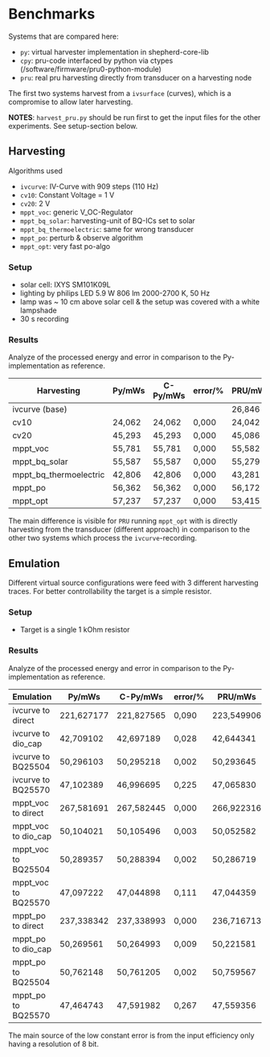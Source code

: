 # Benchmarks

Systems that are compared here:

- `py`: virtual harvester implementation in shepherd-core-lib
- `cpy`: pru-code interfaced by python via ctypes (/software/firmware/pru0-python-module)
- `pru`: real pru harvesting directly from transducer on a harvesting node

The first two systems harvest from a `ivsurface` (curves), which is a compromise to allow later harvesting.

**NOTES**: `harvest_pru.py` should be run first to get the input files for the other experiments.
See setup-section below.

## Harvesting

Algorithms used

- `ivcurve`: IV-Curve with 909 steps (110 Hz)
- `cv10`: Constant Voltage = 1 V
- `cv20`: 2 V
- `mppt_voc`: generic V_OC-Regulator
- `mppt_bq_solar`: harvesting-unit of BQ-ICs set to solar
- `mppt_bq_thermoelectric`: same for wrong transducer
- `mppt_po`: perturb & observe algorithm
- `mppt_opt`: very fast po-algo

### Setup

- solar cell: IXYS SM101K09L
- lighting by philips LED 5.9 W 806 lm 2000-2700 K, 50 Hz
- lamp was ~ 10 cm above solar cell & the setup was covered with a white lampshade
- 30 s recording

### Results

Analyze of the processed energy and error in comparison to the Py-implementation as reference.

| Harvesting             | Py/mWs | C-Py/mWs | error/% | PRU/mWs | error/%    |
|------------------------|--------|----------|---------|---------|------------|
| ivcurve (base)         |        |          |         | 26,846  |            |
| cv10                   | 24,062 | 24,062   | 0,000   | 24,042  | 0,084      |
| cv20                   | 45,293 | 45,293   | 0,000   | 45,086  | 0,457      |
| mppt_voc               | 55,781 | 55,781   | 0,000   | 55,582  | 0,358      |
| mppt_bq_solar          | 55,587 | 55,587   | 0,000   | 55,279  | 0,554      |
| mppt_bq_thermoelectric | 42,806 | 42,806   | 0,000   | 43,281  | **-1,111** |
| mppt_po                | 56,362 | 56,362   | 0,000   | 56,172  | 0,337      |
| mppt_opt               | 57,237 | 57,237   | 0,000   | 53,415  | **6,677**  |

The main difference is visible for `PRU` running `mppt_opt` with is directly harvesting from the transducer (different approach) in comparison to the other two systems which process the `ivcurve`-recording.

## Emulation

Different virtual source configurations were feed with 3 different harvesting traces.
For better controllability the target is a simple resistor.

### Setup

- Target is a single 1 kOhm resistor

### Results

Analyze of the processed energy and error in comparison to the Py-implementation as reference.

| Emulation           | Py/mWs     | C-Py/mWs   | error/% | PRU/mWs    | error/% |
|---------------------|------------|------------|---------|------------|---------|
| ivcurve to direct   | 221,627177 | 221,827565 | 0,090   | 223,549906 | 0,860   |
| ivcurve to dio_cap  | 42,709102  | 42,697189  | 0,028   | 42,644341  | 0,152   |
| ivcurve to BQ25504  | 50,296103  | 50,295218  | 0,002   | 50,293645  | 0,005   |
| ivcurve to BQ25570  | 47,102389  | 46,996695  | 0,225   | 47,065830  | 0,078   |
| mppt_voc to direct  | 267,581691 | 267,582445 | 0,000   | 266,922316 | 0,247   |
| mppt_voc to dio_cap | 50,104021  | 50,105496  | 0,003   | 50,052582  | 0,103   |
| mppt_voc to BQ25504 | 50,289357  | 50,288394  | 0,002   | 50,286719  | 0,005   |
| mppt_voc to BQ25570 | 47,097222  | 47,044898  | 0,111   | 47,044359  | 0,112   |
| mppt_po to direct   | 237,338342 | 237,338993 | 0,000   | 236,716713 | 0,263   |
| mppt_po to dio_cap  | 50,269561  | 50,264993  | 0,009   | 50,221581  | 0,096   |
| mppt_po to BQ25504  | 50,762148  | 50,761205  | 0,002   | 50,759567  | 0,005   |
| mppt_po to BQ25570  | 47,464743  | 47,591982  | 0,267   | 47,559356  | 0,199   |


The main source of the low constant error is from the input efficiency only having a resolution of 8 bit.
